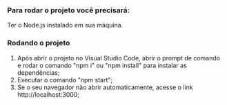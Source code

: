 ### Para rodar o projeto você precisará:

Ter o Node.js instalado em sua máquina.

### Rodando o projeto

1. Após abrir o projeto no Visual Studio Code, abrir o prompt de comando e rodar o comando "npm i" ou "npm install" para instalar as dependências;
1. Executar o comando "npm start";
1. Se o seu navegador não abrir automaticamente, acesse o link http://localhost:3000;
